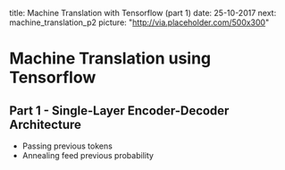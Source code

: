 title: Machine Translation with Tensorflow (part 1)
date: 25-10-2017
next: machine_translation_p2
picture: "http://via.placeholder.com/500x300"

# Machine Translation using Tensorflow
## Part 1 - Single-Layer Encoder-Decoder Architecture

- Passing previous tokens
- Annealing feed previous probability
